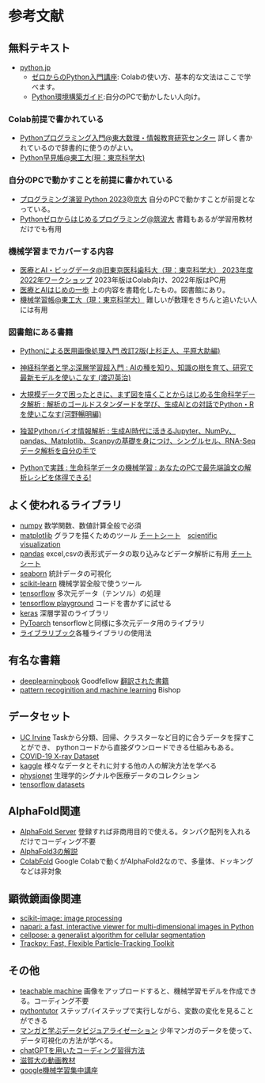 # 参考文献

## 無料テキスト

* [python.jp](https://www.python.jp/index.html)
  * [ゼロからのPython入門講座](https://www.python.jp/train/index.html): Colabの使い方、基本的な文法はここで学べます。
  * [Python環境構築ガイド](https://www.python.jp/install/install.html):自分のPCで動かしたい人向け。

### Colab前提で書かれている

* [Pythonプログラミング入門@東大数理・情報教育研究センター](https://utokyo-ipp.github.io/) 詳しく書かれているので辞書的に使うのがよい。
* [Python早見帳@東工大(現：東京科学大)](https://chokkan.github.io/python/index.html)

### 自分のPCで動かすことを前提に書かれている

* [プログラミング演習 Python 2023@京大](https://repository.kulib.kyoto-u.ac.jp/dspace/handle/2433/285599) 自分のPCで動かすことが前提となっている。
* [Pythonゼロからはじめるプログラミング@筑波大](https://mitani.cs.tsukuba.ac.jp/book_support/python/)
書籍もあるが学習用教材だけでも有用

### 機械学習までカバーする内容

* [医療とAI・ビッグデータ@旧東京医科歯科大（現：東京科学大） 2023年度](https://www.tmd.ac.jp/labs/education/ds/)
[2022年ワークショップ](https://github.com/TMDU-AI/workshop2022)
2023年版はColab向け、2022年版はPC用
* [医療とAIはじめの一歩](https://www.yodosha.co.jp/yodobook/book/9784758124188/) 上の内容を書籍化したもの。図書館にあり。
* [機械学習帳@東工大（現：東京科学大）](https://chokkan.github.io/mlnote/index.html) 難しいが数理をきちんと追いたい人には有用

### 図書館にある書籍

* [Pythonによる医用画像処理入門 改訂2版(上杉正人、平原大助編)](https://v3opac2.kyorin-u.ac.jp/webopac/BB10229791)
  
* [神経科学者と学ぶ深層学習超入門 : AIの種を知り、知識の樹を育て、研究で最新モデルを使いこなす
(渡辺英治)](https://v3opac2.kyorin-u.ac.jp/webopac/BB10229769)

* [大規模データで困ったときに、まず図を描くことからはじめる生命科学データ解析 : 解析のゴールドスタンダードを学び、生成AIとの対話でPython・Rを使いこなす(河野暢明編)](https://v3opac2.kyorin-u.ac.jp/webopac/BB10228909)

* [独習Pythonバイオ情報解析 : 生成AI時代に活きるJupyter、NumPy、pandas、Matplotlib、Scanpyの基礎を身につけ、シングルセル、RNA-Seqデータ解析を自分の手で](https://v3opac2.kyorin-u.ac.jp/webopac/BB10226184)

* [Pythonで実践 : 生命科学データの機械学習 : あなたのPCで最先端論文の解析レシピを体得できる!](https://v3opac2.kyorin-u.ac.jp/webopac/BB10211510)

## よく使われるライブラリ

* [numpy](https://numpy.org/ja/) 数学関数、数値計算全般で必須
* [matplotlib](https://matplotlib.org/) グラフを描くためのツール [チートシート](https://github.com/matplotlib/cheatsheets?tab=readme-ov-file)　[scientific visualization](https://github.com/rougier/scientific-visualization-book)
* [pandas](https://pandas.pydata.org/) excel,csvの表形式データの取り込みなどデータ解析に有用 [チートシート](https://github.com/pandas-dev/pandas/blob/main/doc/cheatsheet/Pandas_Cheat_Sheet.pdf)
* [seaborn](https://seaborn.pydata.org/) 統計データの可視化
* [scikit-learn](https://scikit-learn.org/stable/index.html) 機械学習全般で使うツール
* [tensorflow](https://www.tensorflow.org/?hl=ja) 多次元データ（テンソル）の処理
* [tensorflow playground](https://playground.tensorflow.org/) コードを書かずに試せる
* [keras](https://keras.io/) 深層学習のライブラリ
* [PyToarch](https://pytorch.org/) tensorflowと同様に多次元データ用のライブラリ
* [ライブラリブック](http://k-techlabo.org/www_python/python_modules.pdf)各種ライブラリの使用法

## 有名な書籍

* [deeplearningbook](https://www.deeplearningbook.org/) Goodfellow
[翻訳された書籍](https://www.amazon.co.jp/dp/B07GQV1X76)
* [pattern recoginition and machine learning](https://www.microsoft.com/en-us/research/uploads/prod/2006/01/Bishop-Pattern-Recognition-and-Machine-Learning-2006.pdf) Bishop

## データセット

* [UC Irvine](https://archive.ics.uci.edu/) Taskから分類、回帰、クラスターなど目的に合うデータを探すことができ、
pythonコードから直接ダウンロードできる仕組みもある。
* [COVID-19 X-ray Dataset](https://github.com/agchung/Actualmed-COVID-chestxray-dataset)
* [kaggle](https://www.kaggle.com/) 様々なデータとそれに対する他の人の解決方法を学べる
* [physionet](https://physionet.org/about/database/) 生理学的シグナルや医療データのコレクション
* [tensorflow datasets](https://www.tensorflow.org/datasets?hl=ja)


## AlphaFold関連

* [AlphaFold Server](https://alphafoldserver.com/welcome) 登録すれば非商用目的で使える。タンパク配列を入れるだけでコーディング不要
* [AlphaFold3の解説](https://zenn.dev/tonets/articles/dd8c3855eadb2b) 
* [ColabFold](https://github.com/sokrypton/ColabFold) Google Colabで動くがAlphaFold2なので、多量体、ドッキングなどは非対象

## 顕微鏡画像関連

* [scikit-image: image processing](https://scikit-image.org/)
* [napari: a fast, interactive viewer for multi-dimensional images in Python](https://napari.org/stable/)
* [cellpose: a generalist algorithm for cellular segmentation](https://www.cellpose.org/)
* [Trackpy: Fast, Flexible Particle-Tracking Toolkit](https://soft-matter.github.io/trackpy/v0.7/)


## その他

* [teachable machine](https://teachablemachine.withgoogle.com/) 画像をアップロードすると、機械学習モデルを作成できる。コーディング不要
* [pythontutor](https://pythontutor.com/python-compiler.html#mode=edit) ステップバイステップで実行しながら、変数の変化を見ることができる
* [マンガと学ぶデータビジュアライゼーション](https://kakeami.github.io/viz-madb/index.html) 少年マンガのデータを使って、データ可視化の方法が学べる。
* [chatGPTを用いたコーディング習得方法](https://speakerdeck.com/keio_smilab/keio-univ-intro-to-ml-02-coding)
* [滋賀大の動画教材](https://www.youtube.com/@%E6%95%B0%E7%90%86%E3%83%87%E3%83%BC%E3%82%BF%E3%82%B5%E3%82%A4%E3%82%A8%E3%83%B3%E3%82%B9%E6%95%99%E8%82%B2%E5%BC%B7%E5%8C%96/videos)
* [google機械学習集中講座](https://developers.google.com/machine-learning/crash-course?hl=ja)
